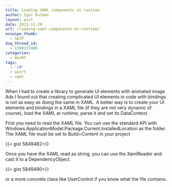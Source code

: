 ```yaml
---
title: Loading XAML components at runtime
author: Igor Kulman
layout: post
date: 2012-11-20
url: /loading-xaml-components-at-runtime/
onswipe_thumb:
  - SKIP
dsq_thread_id:
  - 1398137406
categories:
  - WinRT
tags:
  - 'c#'
  - winrt
  - xaml
---
```

When I had to create a library to generate UI elements with animated image Ads I found out that creating complicated UI elements in code with bindings is not as easy as doing the same in XAML. A better way is to create your UI elements and bindings in a XAML file (if they are not very dynamic of course), load the XAML at runtime, parse it and set its DataContext.

First you need to read the XAML file. You can use the standard API with Windows.ApplicationModel.Package.Current.InstalledLocation as the folder. The XAML file must be set to Build=Content in your project

{{< gist 5849482>}}

Once you have the XAML read as string, you can use the XamlReader and cast it to a DependencyObject.

{{< gist 5849490>}}

or a more concrete class like UserControl if you know what the file contains.